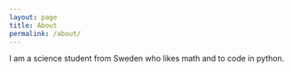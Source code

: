 ```yaml
---
layout: page
title: About
permalink: /about/
---
```


I am a science student from Sweden who likes math and to code in python. 



